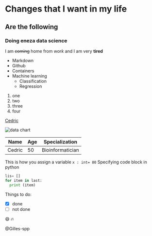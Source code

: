 # Changes that I want in my life
## Are the following
### Doing eneza data science
I am ~~coming~~ home from *work* and I am very **tired** 
- Markdown
- Github
- Containers
- Machine learning
  - Classification
  - Regression
1. one
2. two
3. three
4. four

[Cedric](https://google.com)

![data chart](https://community.fabric.microsoft.com/t5/image/serverpage/image-id/720805iBE553C0F81B212DC?v=v2)

| Name| Age| Specialization|
|-----|----|---------------|
|Cedric| 50| Bioinformatician|

This is how you assign a variable `x : int= 80`
Specifying code block in python
```python
lis= []
for item in last:
  print (item)
```

Things to do:
- [x] done
- [ ] not done

:smile: 
:fire:

@Gilles-spp


